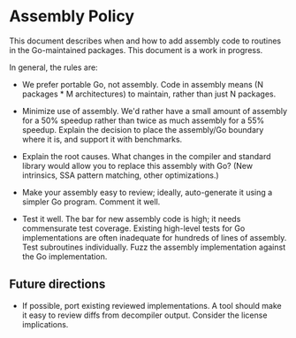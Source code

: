 # Assembly Policy

This document describes when and how to add assembly code to routines in the Go-maintained packages. This document is a work in progress.

In general, the rules are:

* We prefer portable Go, not assembly. Code in assembly means (N packages * M architectures) to maintain, rather than just N packages.

* Minimize use of assembly. We'd rather have a small amount of assembly for a 50% speedup rather than twice as much assembly for a 55% speedup. Explain the decision to place the assembly/Go boundary where it is, and support it with benchmarks.

* Explain the root causes. What changes in the compiler and standard library would allow you to replace this assembly with Go? (New intrinsics, SSA pattern matching, other optimizations.)

* Make your assembly easy to review; ideally, auto-generate it using a simpler Go program. Comment it well.

* Test it well. The bar for new assembly code is high; it needs commensurate test coverage. Existing high-level tests for Go implementations are often inadequate for hundreds of lines of assembly. Test subroutines individually. Fuzz the assembly implementation against the Go implementation.

## Future directions

* If possible, port existing reviewed implementations. A tool should make it easy to review diffs from decompiler output. Consider the license implications.

